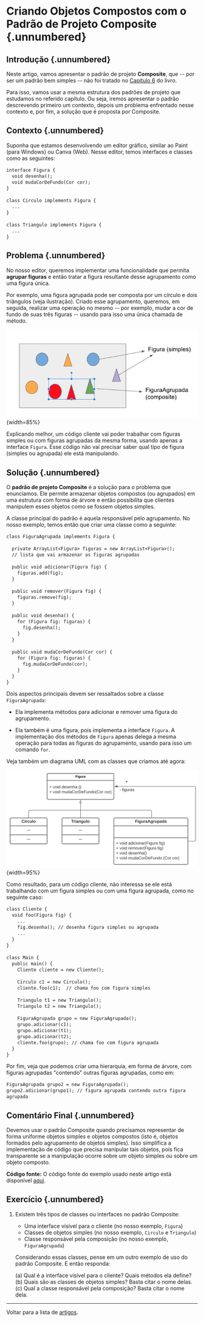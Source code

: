 # Criando Objetos Compostos com o Padrão de Projeto Composite {.unnumbered}

## Introdução  {.unnumbered}

Neste artigo, vamos apresentar o padrão de projeto **Composite**,
que -- por ser um padrão bem simples -- não foi tratado no 
[Capítulo 6](../cap6.html) do livro.

Para isso, vamos usar a mesma estrutura dos padrões de projeto 
que estudamos no referido capítulo. Ou seja, iremos apresentar o padrão
descrevendo primeiro um contexto, depois um problema 
enfrentado nesse contexto e, por fim, a solução que é proposta 
por Composite.

## Contexto {.unnumbered}

Suponha que estamos desenvolvendo um editor gráfico, similar 
ao Paint (para Windows) ou Canva (Web). Nesse editor, temos
interfaces e classes como as seguintes:

```
interface Figura {
  void desenha();
  void mudaCorDeFundo(Cor cor);	
}

class Circulo implements Figura {
  ...	
}

class Triangulo implements Figura {
  ...
}
```

## Problema {.unnumbered}

No nosso editor, queremos implementar uma funcionalidade
que permita **agrupar figuras** e então tratar a figura
resultante desse agrupamento como uma figura única. 

Por exemplo, uma figura agrupada pode ser composta por
um círculo e dois triângulos (veja ilustração). Criado esse agrupamento, 
queremos, em seguida, realizar uma operação no mesmo -- 
por exemplo, mudar a cor de fundo de suas três figuras -- 
usando para isso uma única chamada de método.

![](./figs/composite-pattern.jpg){width=85%}

Explicando melhor, um código cliente vai poder trabalhar
com figuras simples ou com figuras agrupadas da mesma
forma, usando apenas a interface `Figura`. Esse código não vai precisar saber qual tipo de
figura (simples ou agrupada) ele está manipulando.

## Solução {.unnumbered}

O **padrão de projeto Composite** é a solução para o
problema que enunciamos. Ele permite armazenar objetos
compostos (ou agrupados) em uma estrutura com forma de
árvore e então possibilita que clientes manipulem esses 
objetos como se fossem objetos simples.

A classe principal do padrão é aquela responsável pelo
agrupamento. No nosso exemplo, temos então que criar uma
classe como a seguinte:

```
class FiguraAgrupada implements Figura {

  private ArrayList<Figura> figuras = new ArrayList<Figura>();
  // lista que vai armazenar as figuras agrupadas
  
  public void adicionar(Figura fig) {
    figuras.add(fig);
  }

  public void remover(Figura fig) {
    figuras.remove(fig);
  }

  public void desenha() {
    for (Figura fig: figuras) {
      fig.desenha();   
    }
  }

  public void mudaCorDeFundo(Cor cor) {
    for (Figura fig: figuras) {
      fig.mudaCorDeFundo(cor);   
    }
  }
}
```

Dois aspectos principais devem ser ressaltados sobre a classe ``FiguraAgrupada``:

* Ela implementa métodos para adicionar e remover uma figura do agrupamento.

* Ela também é uma figura, pois implementa a interface `Figura`. A implementação
dos métodos de `Figura` apenas delega a mesma operação para todas as figuras do
agrupamento, usando para isso um comando `for`.

Veja também um diagrama UML com as classes que criamos até agora:

![](./figs/composite-pattern-uml.svg){width=95%}

Como resultado, para um código cliente, não interessa se ele está trabalhando com um
figura simples ou com uma figura agrupada, como no seguinte caso:

```
class Cliente {
  void foo(Figura fig) {
    ...
    fig.desenha(); // desenha figura simples ou agrupada
    ...
  }	
}

class Main {
  public main() {
    Cliente cliente = new Cliente();

    Circulo c1 = new Circulo();
    cliente.foo(c1);  // chama foo com figura simples

    Triangulo t1 = new Triangulo();
    Triangulo t2 = new Triangulo();
    
    FiguraAgrupada grupo = new FiguraAgrupada();
    grupo.adicionar(c1);
    grupo.adicionar(t1);
    grupo.adicionar(t2);
    cliente.foo(grupo); // chama foo com figura agrupada
  }	
}
```

Por fim, veja que podemos criar uma hierarquia, em forma
de árvore, com figuras agrupadas "contendo" outras figuras
agrupadas, como em:

```
FiguraAgrupada grupo2 = new FiguraAgrupada();
grupo2.adicionar(grupo1); // figura agrupada contendo outra figura agrupada
```

## Comentário Final {.unnumbered}

Devemos usar o padrão Composite quando precisamos representar
de forma uniforme objetos simples e objetos compostos (isto é,
objetos formados pelo agrupamento de objetos simples). Isso 
simplifica a implementação de código que precisa manipular 
tais objetos, pois fica transparente se a manipulação 
ocorre sobre um objeto simples ou sobre um objeto composto. 

**Código fonte:** O código fonte do exemplo usado neste 
artigo está disponível 
[aqui](https://repl.it/@mtvalente/Padrao-de-Projeto-Composite).

## Exercício {.unnumbered}

1. Existem três tipos de classes ou interfaces no padrão Composite:

   * Uma interface visível para o cliente (no nosso exemplo, `Figura`)
   * Classes de objetos simples (no nosso exemplo, `Circulo` e `Triangulo`)
   * Classe responsável pela composição (no nosso exemplo, `FiguraAgrupada`)

   Considerando essas classes, pense em um outro exemplo de uso do padrão 
   Composite. E então responda:

   (a) Qual é a interface visível para o cliente? Quais métodos ela define?
   (b) Quais são as classes de objetos simples? Basta citar o nome delas.
   (c) Qual a classe responsável pela composição? Basta citar o nome dela.


* * * 

Voltar para a lista de [artigos](./artigos.html).
